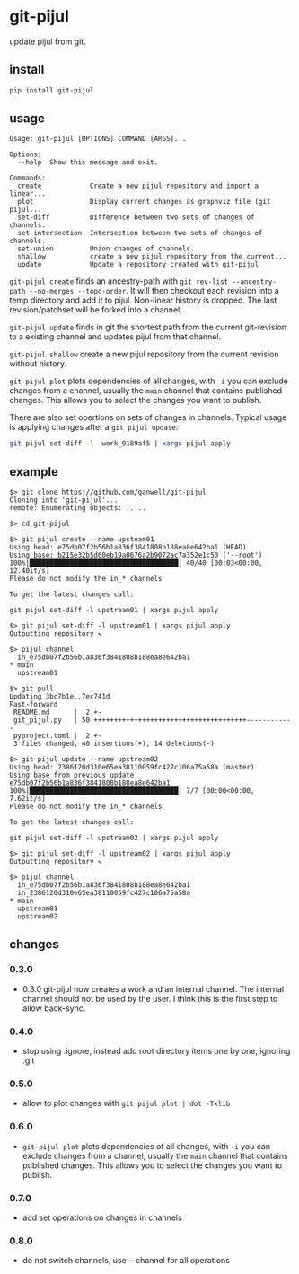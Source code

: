 git-pijul
=========

update pijul from git.

install
-------

```bash
pip install git-pijul
```

usage
-----

```text
Usage: git-pijul [OPTIONS] COMMAND [ARGS]...

Options:
  --help  Show this message and exit.

Commands:
  create            Create a new pijul repository and import a linear...
  plot              Display current changes as graphviz file (git pijul...
  set-diff          Difference between two sets of changes of channels.
  set-intersection  Intersection between two sets of changes of channels.
  set-union         Union changes of channels.
  shallow           create a new pijul repository from the current...
  update            Update a repository created with git-pijul
```

`git-pijul create` finds an ancestry-path with `git rev-list --ancestry-path
--no-merges --topo-order`. It will then checkout each revision into a temp
directory and add it to pijul. Non-linear history is dropped. The last
revision/patchset will be forked into a channel.

`git-pijul update` finds in git the shortest path from the current git-revision
to a existing channel and updates pijul from that channel.

`git-pijul shallow` create a new pijul repository from the current revision without
history.

`git-pijul plot` plots dependencies of all changes, with `-i` you can exclude changes from a
channel, usually the `main` channel that contains published changes. This allows
you to select the changes you want to publish.

There are also set opertions on sets of changes in channels. Typical usage is
applying changes after a `git pijul update`:

```bash
git pijul set-diff -l  work_9189af5 | xargs pijul apply
```

example
-------

```console
$> git clone https://github.com/ganwell/git-pijul
Cloning into 'git-pijul'...
remote: Enumerating objects: .....

$> cd git-pijul

$> git pijul create --name upsteam01
Using head: e75db07f2b56b1a836f3841808b188ea8e642ba1 (HEAD)
Using base: b215e32b5d60eb19a0676a2b9072ac7a352e1c50 ('--root')
100%|█████████████████████████████████████| 40/40 [00:03<00:00, 12.40it/s]
Please do not modify the in_* channels

To get the latest changes call:

git pijul set-diff -l upstream01 | xargs pijul apply

$> git pijul set-diff -l upstream01 | xargs pijul apply
Outputting repository ↖

$> pijul channel
  in_e75db07f2b56b1a836f3841808b188ea8e642ba1
* main
  upstream01

$> git pull
Updating 3bc7b1e..7ec741d
Fast-forward
 README.md      |  2 +-
 git_pijul.py   | 50 ++++++++++++++++++++++++++++++++++++++------------
 pyproject.toml |  2 +-
 3 files changed, 40 insertions(+), 14 deletions(-)

$> git pijul update --name upstream02
Using head: 2386120d310e65ea38110059fc427c106a75a58a (master)
Using base from previous update: e75db07f2b56b1a836f3841808b188ea8e642ba1
100%|█████████████████████████████████████| 7/7 [00:00<00:00,  7.62it/s]
Please do not modify the in_* channels

To get the latest changes call:

git pijul set-diff -l upstream02 | xargs pijul apply

$> git pijul set-diff -l upstream02 | xargs pijul apply
Outputting repository ↖

$> pijul channel
  in_e75db07f2b56b1a836f3841808b188ea8e642ba1
  in_2386120d310e65ea38110059fc427c106a75a58a
* main
  upstream01
  upstream02
```

changes
-------

### 0.3.0

* 0.3.0 git-pijul now creates a work and an internal channel. The internal
  channel should not be used by the user. I think this is the first step to allow
  back-sync.

### 0.4.0

* stop using .ignore, instead add root directory items one by one, ignoring .git

### 0.5.0

* allow to plot changes with `git pijul plot | dot -Txlib`

### 0.6.0

* `git-pijul plot` plots dependencies of all changes, with `-i` you can exclude changes from a
  channel, usually the `main` channel that contains published changes. This allows
  you to select the changes you want to publish.

### 0.7.0

* add set operations on changes in channels

### 0.8.0

* do not switch channels, use --channel for all operations
